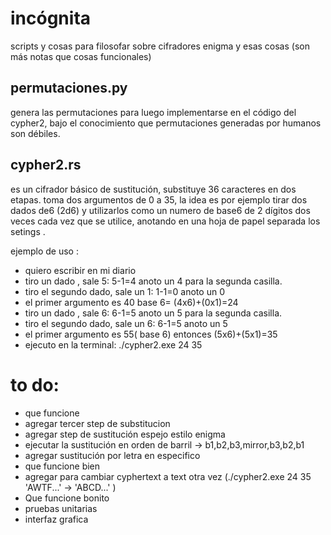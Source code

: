 # incógnita
scripts y cosas para filosofar sobre cifradores enigma y esas cosas (son más notas que cosas funcionales)

## permutaciones.py
genera las permutaciones para luego implementarse en el código del cypher2, bajo el conocimiento que permutaciones generadas por humanos son débiles.

## cypher2.rs
es un cifrador básico de sustitución, substituye 36 caracteres en dos etapas. toma dos argumentos de 0 a 35, la idea es por ejemplo tirar dos dados de6 (2d6) y utilizarlos como un numero de base6 de 2 dígitos dos veces cada vez que se utilice, anotando en una hoja de papel separada los setings .

ejemplo de uso :
* quiero escribir en mi diario
* tiro un dado , sale 5:  5-1=4 anoto un 4 para la segunda casilla.
* tiro el segundo dado, sale un 1: 1-1=0 anoto un 0
* el primer argumento es 40 base 6= (4x6)+(0x1)=24
* tiro un dado , sale 6:  6-1=5 anoto un 5 para la segunda casilla.
* tiro el segundo dado, sale un 6: 6-1=5 anoto un 5
* el primer argumento es 55( base 6) entonces (5x6)+(5x1)=35
* ejecuto en la terminal: ./cypher2.exe 24 35

# to do:
* que funcione 
* agregar tercer step de substitucion
* agregar step de sustitución espejo estilo enigma
* ejecutar la sustitución en orden de barril -> b1,b2,b3,mirror,b3,b2,b1
* agregar sustitución por letra en especifico
* que funcione bien
* agregar para cambiar cyphertext a text otra vez (./cypher2.exe 24 35 'AWTF...' -> 'ABCD...' )
* Que funcione bonito
* pruebas unitarias
* interfaz grafica
